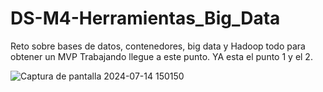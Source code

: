 # DS-M4-Herramientas_Big_Data
Reto sobre bases de datos, contenedores, big data y Hadoop todo para obtener un MVP
Trabajando llegue a este punto. YA esta el punto 1 y el 2.

![Captura de pantalla 2024-07-14 150150](https://github.com/user-attachments/assets/3b55d0b1-d617-4012-a5b0-2bdcc41e5b0b)

